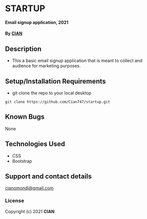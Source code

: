 # STARTUP
#### Email signup application, 2021
#### By **[CIAN](https://github.com/Cian747)**
## Description
* This a basic email signup application that is meant to collect and audience for marketing purposes.
## Setup/Installation Requirements
* git clone the repo to your local desktop
```
git clone https://github.com/Cian747/startup.git
```
## Known Bugs
None
## Technologies Used
* CSS
* Bootstrap

## Support and contact details
cianomondi@gmail.com
### License

Copyright (c) 2021 **CIAN**